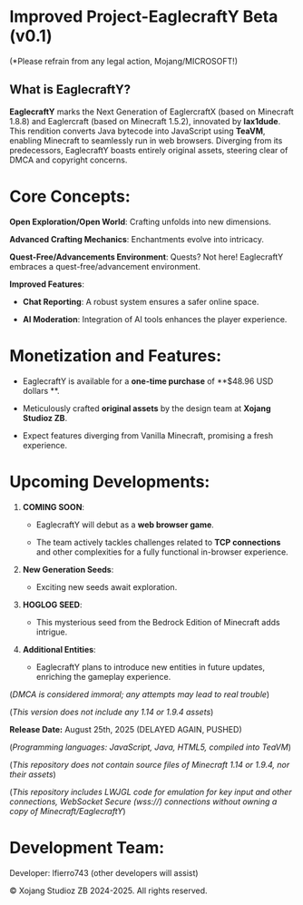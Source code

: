 # Improved Project-EaglecraftY Beta (v0.1)

(*Please refrain from any legal action, Mojang/MICROSOFT!)

## What is EaglecraftY?
**EaglecraftY** marks the Next Generation of EaglercraftX (based on Minecraft 1.8.8) and Eaglercraft (based on Minecraft 1.5.2), innovated by **lax1dude**. This rendition converts Java bytecode into JavaScript using **TeaVM**, enabling Minecraft to seamlessly run in web browsers. Diverging from its predecessors, EaglecraftY boasts entirely original assets, steering clear of DMCA and copyright concerns.

# Core Concepts:
**Open Exploration/Open World**: Crafting unfolds into new dimensions.

**Advanced Crafting Mechanics**: Enchantments evolve into intricacy.

**Quest-Free/Advancements Environment**: Quests? Not here! EaglecraftY embraces a quest-free/advancement environment.

**Improved Features**:

- **Chat Reporting**: A robust system ensures a safer online space.
  
- **AI Moderation**: Integration of AI tools enhances the player experience.

# Monetization and Features:

- EaglecraftY is available for a **one-time purchase** of **$48.96 USD dollars **.

- Meticulously crafted **original assets** by the design team at **Xojang Studioz ZB**.

- Expect features diverging from Vanilla Minecraft, promising a fresh experience.

# Upcoming Developments:

1. **COMING SOON**:
   
   - EaglecraftY will debut as a **web browser game**.
   
   - The team actively tackles challenges related to **TCP connections** and other complexities for a fully functional in-browser experience.

2. **New Generation Seeds**:
   
   - Exciting new seeds await exploration.

3. **HOGLOG SEED**:
   
   - This mysterious seed from the Bedrock Edition of Minecraft adds intrigue.

4. **Additional Entities**:
   
   - EaglecraftY plans to introduce new entities in future updates, enriching the gameplay experience.

(*DMCA is considered immoral; any attempts may lead to real trouble*)

(*This version does not include any 1.14 or 1.9.4 assets*)

**Release Date:** August 25th, 2025 (DELAYED AGAIN, PUSHED)

(*Programming languages: JavaScript, Java, HTML5, compiled into TeaVM*)

(*This repository does not contain source files of Minecraft 1.14 or 1.9.4, nor their assets*)

(*This repository includes LWJGL code for emulation for key input and other connections, WebSocket Secure (wss://) connections without owning a copy of Minecraft/EaglecraftY*)

# Development Team:

Developer: lfierro743 (other developers will assist)

© Xojang Studioz ZB 2024-2025. All rights reserved.
